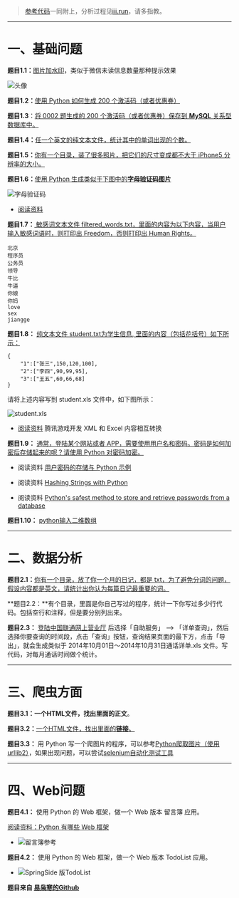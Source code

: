 > [参考代码](https://github.com/mmmwhy/python-camp)一同附上，分析过程见[iii.run](https://iii.run/tag/Python_camp/)，请多指教。

---
<!--more-->

# 一、基础问题

**题目1.1：**[图片加水印](https://iii.run/archives/39.html)，类似于微信未读信息数量那种提示效果

![头像](https://cdn.lifeiyang.cn/blog/20161216/115246388.jpg)


**题目1.2：**[使用 Python 如何生成 200 个激活码（或者优惠券）](https://iii.run/archives/38.html)

**题目1.3**：[将 0002 题生成的 200 个激活码（或者优惠券）保存到 **MySQL** 关系型数据库中。 ](https://iii.run/archives/37.html)


**题目1.4：**[任一个英文的纯文本文件，统计其中的单词出现的个数。](https://iii.run/archives/36.html)

**题目1.5：**[你有一个目录，装了很多照片，把它们的尺寸变成都不大于 iPhone5 分辨率的大小。](https://iii.run/archives/54.html)

**题目1.6：**[使用 Python 生成类似于下图中的**字母验证码图片**](https://iii.run/archives/53.html)

![字母验证码](https://cdn.lifeiyang.cn/blog/20170210/164221438.png)

- [阅读资料](http://stackoverflow.com/questions/2823316/generate-a-random-letter-in-python) 

**题目1.7：**[ 敏感词文本文件 filtered_words.txt，里面的内容为以下内容，当用户输入敏感词语时，则打印出 Freedom，否则打印出 Human Rights。](https://iii.run/archives/52.html)

    北京
    程序员
    公务员
    领导
    牛比
    牛逼
    你娘
    你妈
    love
    sex
    jiangge

**题目1.8：** [纯文本文件 student.txt为学生信息, 里面的内容（包括花括号）如下所示：](https://iii.run/archives/51.html)

    {
        "1":["张三",150,120,100],
        "2":["李四",90,99,95],
        "3":["王五",60,66,68]
    }

请将上述内容写到 student.xls 文件中，如下图所示：

![student.xls](https://cdn.lifeiyang.cn/blog/20170210/164341562.png)

- [阅读资料](http://www.cnblogs.com/skynet/archive/2013/05/06/3063245.html) 腾讯游戏开发 XML 和 Excel 内容相互转换

**题目1.9：** [通常，登陆某个网站或者 APP，需要使用用户名和密码。密码是如何加密后存储起来的呢？请使用 Python 对密码加密。](https://iii.run/archives/50.html)

- 阅读资料 [用户密码的存储与 Python 示例](http://zhuoqiang.me/password-storage-and-python-example.html)

- 阅读资料 [Hashing Strings with Python](http://www.pythoncentral.io/hashing-strings-with-python/)

- 阅读资料 [Python's safest method to store and retrieve passwords from a database](http://stackoverflow.com/questions/2572099/pythons-safest-method-to-store-and-retrieve-passwords-from-a-database)

**题目1.10：** [python输入二维数组](https://iii.run/archives/49.html)

---
# 二、数据分析

**题目2.1：**[你有一个目录，放了你一个月的日记，都是 txt，为了避免分词的问题，假设内容都是英文，请统计出你认为每篇日记最重要的词。](https://iii.run/archives/55.html)

**题目2.2：**有个目录，里面是你自己写过的程序，统计一下你写过多少行代码。包括空行和注释，但是要分别列出来。

**题目2.3：** [登陆中国联通网上营业厅](http://iservice.10010.com/index_.html) 后选择「自助服务」 --> 「详单查询」，然后选择你要查询的时间段，点击「查询」按钮，查询结果页面的最下方，点击「导出」，就会生成类似于 2014年10月01日～2014年10月31日通话详单.xls 文件。写代码，对每月通话时间做个统计。

---
# 三、爬虫方面

**题目3.1：**一个HTML文件，找出里面的**正文**。

**题目3.2：**[一个HTML文件，找出里面的**链接**。](https://iii.run/archives/30.html)

**题目3.3：** 用 Python 写一个爬图片的程序，可以参考[Python爬取图片（使用urllib2）](https://iii.run/archives/49.html/2016/12/15/Python_use_urllib2/)，如果出现问题，可以尝试[selenium自动化测试工具](https://iii.run/archives/44.html)



---
#  四、Web问题

**题目4.1：** 使用 Python 的 Web 框架，做一个 Web 版本 留言簿 应用。

[阅读资料：Python 有哪些 Web 框架](http://v2ex.com/t/151643#reply53)

- ![留言簿参考](https://cdn.lifeiyang.cn/blog/20170210/164432170.png)


**题目4.2：** 使用 Python 的 Web 框架，做一个 Web 版本 TodoList 应用。

- ![SpringSide 版TodoList](https://cdn.lifeiyang.cn/blog/20170210/164451954.png)



**题目来自 [易枭寒的Github](https://github.com/Yixiaohan)**
